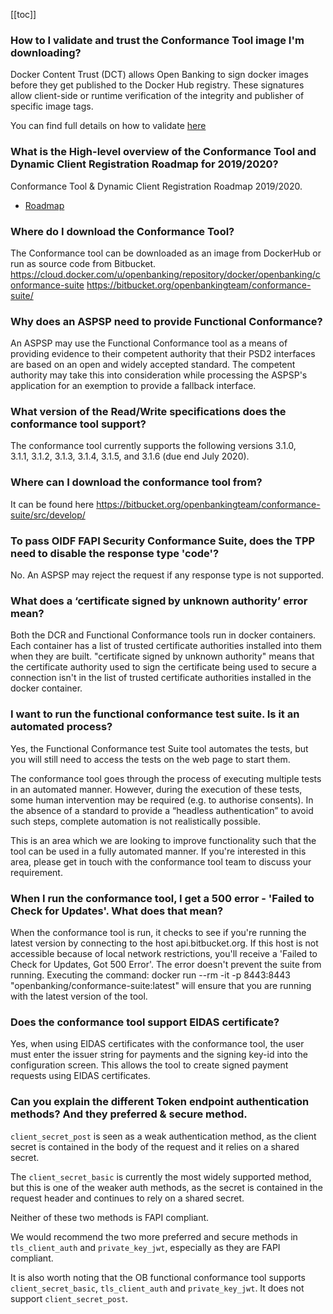 [[toc]]

### **How to I validate and trust the Conformance Tool image I'm downloading?**

Docker Content Trust (DCT) allows Open Banking to sign docker images before they get published to the Docker Hub registry. These signatures allow client-side or runtime verification of the integrity and publisher of specific image tags.

You can find full details on how to validate [here](https://bitbucket.org/openbankingteam/conformance-suite/src/develop/docs/docker_content_trust.md)

### **What is the High-level overview of the Conformance Tool and Dynamic Client Registration Roadmap for 2019/2020?**

Conformance Tool & Dynamic Client Registration Roadmap 2019/2020.

- [Roadmap](./roadmap.md)

### **Where do I download the Conformance Tool?**

The Conformance tool can be downloaded as an image from DockerHub or run as source code from Bitbucket.
https://cloud.docker.com/u/openbanking/repository/docker/openbanking/conformance-suite
https://bitbucket.org/openbankingteam/conformance-suite/

### **Why does an ASPSP need to provide Functional Conformance?**

An ASPSP may use the Functional Conformance tool as a means of providing evidence to their competent authority that their PSD2 interfaces are based on an open and widely accepted standard. The competent authority may take this into consideration while processing the ASPSP's application for an exemption to provide a fallback interface.

### **What version of the Read/Write specifications does the conformance tool support?**

The conformance tool currently supports the following versions 3.1.0, 3.1.1, 3.1.2, 3.1.3, 3.1.4, 3.1.5, and 3.1.6 (due end July 2020).

### **Where can I download the conformance tool from?**

It can be found here https://bitbucket.org/openbankingteam/conformance-suite/src/develop/

### **To pass OIDF FAPI Security Conformance Suite, does the TPP need to disable the response type 'code'?**

No. An ASPSP may reject the request if any response type is not supported.

### **What does a ‘certificate signed by unknown authority’ error mean?**

Both the DCR and Functional Conformance tools run in docker containers. Each container has a list of trusted certificate authorities installed into them when they are built. "certificate signed by unknown authority" means that the certificate authority used to sign the certificate being used to secure a connection isn't in the list of trusted certificate authorities installed in the docker container.

### **I want to run the functional conformance test suite. Is it an automated process?** 

Yes, the Functional Conformance test Suite tool automates the tests, but you will still need to access the tests on the web page to start them. 

The conformance tool goes through the process of executing multiple tests in an automated manner. However, during the execution of these tests, some human intervention may be required (e.g. to authorise consents). In the absence of a standard to provide a “headless authentication” to avoid such steps, complete automation is not realistically possible.

This is an area which we are looking to improve functionality such that the tool can be used in a fully automated manner. If you're interested in this area, please get in touch with the conformance tool team to discuss your requirement.

### **When I run the conformance tool, I get a 500 error - 'Failed to Check for Updates'. What does that mean?**

When the conformance tool is run, it checks to see if you're running the latest version by connecting to the host api.bitbucket.org. If this host is not accessible because of local network restrictions, you'll receive a 'Failed to Check for Updates, Got 500 Error'. The error doesn't prevent the suite from running. 
Executing the command: docker run --rm -it -p 8443:8443 "openbanking/conformance-suite:latest" will ensure that you are running with the latest version of the tool.


### **Does the conformance tool support EIDAS certificate?**

Yes, when using EIDAS certificates with the conformance tool, the user must enter the issuer string for payments and the signing key-id into the configuration screen. This allows the tool to create signed payment requests using EIDAS certificates.

### **Can you explain the different Token endpoint authentication methods? And they preferred & secure method.**

`client_secret_post` is seen as a weak authentication method, as the client secret is contained in the body of the request and it relies on a shared secret.

The `client_secret_basic` is currently the most widely supported method, but this is one of the weaker auth methods, as the secret is contained in the request header and continues to rely on a shared secret.

Neither of these two methods is FAPI compliant.

We would recommend the two more preferred and secure methods in `tls_client_auth` and `private_key_jwt`, especially as they are FAPI compliant.

It is also worth noting that the OB functional conformance tool supports `client_secret_basic`, `tls_client_auth` and `private_key_jwt`. It does not support `client_secret_post`.

